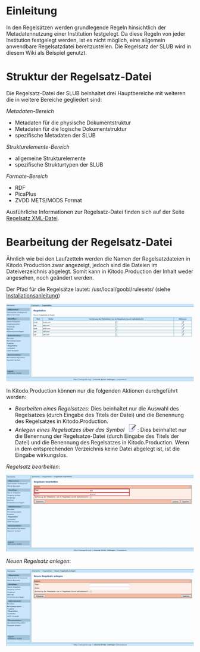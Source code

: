 # Einleitung

In den Regelsätzen werden grundlegende Regeln hinsichtlich der Metadatennutzung einer Institution festgelegt. Da diese Regeln von jeder Institution festgelegt werden, ist es nicht möglich, eine allgemein anwendbare Regelsatzdatei bereitzustellen. Die Regelsatz der SLUB wird in diesem Wiki als Beispiel genutzt. 

# Struktur der Regelsatz-Datei

Die Regelsatz-Datei der SLUB beinhaltet drei Hauptbereiche mit weiteren die in weitere Bereiche gegliedert sind: 

*Metadaten-Bereich*

* Metadaten für die physische Dokumentstruktur
* Metadaten für die logische Dokumentstruktur
* spezifische Metadaten der SLUB

*Strukturelemente-Bereich*

* allgemeine Strukturelemente
* spezifische Strukturtypen der SLUB

*Formate-Bereich*

* RDF 
* PicaPlus 
* ZVDD METS/MODS Format

Ausführliche Informationen zur Regelsatz-Datei finden sich auf der Seite [Regelsatz XML-Datei](Regelsatz-XML-Datei). 

# Bearbeitung der Regelsatz-Datei

Ähnlich wie bei den Laufzetteln werden die Namen der Regelsatzdateien in Kitodo.Production zwar angezeigt, jedoch sind die Dateien im Dateiverzeichnis abgelegt. Somit kann in Kitodo.Production der Inhalt weder angesehen, noch geändert werden. 

Der Pfad für die Regelsätze lautet: /usr/local/goobi/rulesets/ (siehe [Installationsanleitung](Installationsanleitung-f%C3%BCr-Goobi.Production-CE-1.10))

![](images/Regelsatz.jpg)

In Kitodo.Production können nur die folgenden Aktionen durchgeführt werden:

* *Bearbeiten eines Regelsatzes*: Dies beinhaltet nur die Auswahl des Regelsatzes (durch Eingabe des Titels der Datei) und die Benennung des Regelsatzes in Kitodo.Production. 
* *Anlegen eines Regelsatzes über das Symbol* ![](images/Icon_Benutzer_bearbeiten.gif): Dies beinhaltet nur die Benennung der Regelsatze-Datei (durch Eingabe des Titels der Datei) und die Benennung des Regelsatzes in Kitodo.Production. Wenn in dem entsprechenden Verzeichnis keine Datei abgelegt ist, ist die Eingabe wirkungslos. 

*Regelsatz bearbeiten*: 

![](images/Regelsatz3.jpg)

*Neuen Regelsatz anlegen*:

![](images/Regelsatz2.jpg)